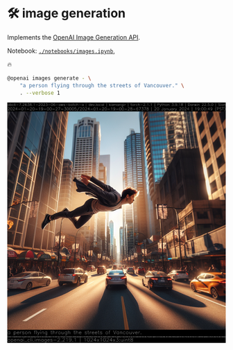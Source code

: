 # 🛠️ image generation

Implements the [OpenAI Image Generation API](https://platform.openai.com/docs/guides/images/usage?context=python).

Notebook: [`./notebooks/images.ipynb`](../../notebooks/images_generate.ipynb),

🔥

```bash
@openai images generate - \
	"a person flying through the streets of Vancouver." \
	. --verbose 1
```

![image](https://github.com/kamangir/assets/blob/main/openai_commands/2024-01-20-19-00-28-67378.png?raw=true)